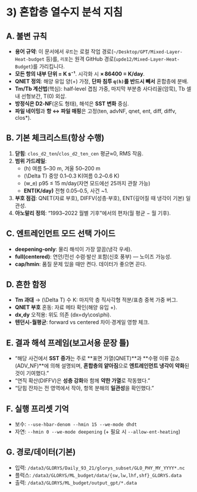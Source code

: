 # 3) 혼합층 열수지 분석 지침

## A. 불변 규칙
- **용어 규약**: 이 문서에서 `루트`는 로컬 작업 경로(`~/Desktop/GPT/Mixed-Layer-Heat-budget` 등)를, `리포`는 원격 GitHub 경로(`upde12/Mixed-Layer-Heat-Budget`)를 가리킵니다.
- **모든 항의 내부 단위 = K s⁻¹**. 시각화 시 **× 86400 = K/day**.
- **QNET 정의**: 해양 유입 양(+) 가정, **단파 침투 `q(h)`를 반드시 빼서** 혼합층에 분배.
- **Tm/Tb 계산법**(핵심): half‑level 겹침 가중, 마지막 부분층 사다리꼴(암묵), Tb 셀내 선형보간, T(0) 외삽.
- **방정식은 D2‑NF**(온도 형태), 해석은 **SST 변화** 중심.
- **파일 네이밍**과 **항 ↔ 파일 매핑**은 고정(ten, advNF, qnet, ent, diff, diffv, clos*).

## B. 기본 체크리스트(항상 수행)
1) **닫힘**: `clos_d2_ten`/`clos_d2_ten_cen` 평균≈0, RMS 작음.  
2) **범위 가드레일**:  
   - \(h\) 여름 5–30 m, 겨울 50–200 m  
   - \(\Delta T\) 중앙 0.1–0.3 K(여름 0.2–0.6 K)  
   - \(w_e\) p95 ≤ 15 m/day(자연 모드에선 25까지 관찰 가능)  
   - **ENT(K/day)** 전형 0.05–0.5, 사건 ~1.
3) **부호 점검**: QNET(자료 부호), DIFFV(성층·부호), ENT(깊어질 때 냉각이 기본) 일관성.
4) **아노말리 정의**: “1993–2022 월별 기후”에서의 편차(월 평균 − 월 기후).

## C. 엔트레인먼트 모드 선택 가이드
- **deepening‑only**: 물리 해석이 가장 깔끔(냉각 우세).  
- **full(centered)**: 연안/전선 수렴·발산 포함(신호 풍부) — 노이즈 가능성.  
- **cap/hmin**: 품질 문제 있을 때만 켠다. 데이터가 좋으면 끈다.

## D. 흔한 함정
- **Tm 과대** → \(\Delta T\) 수 K: 마지막 층 직사각형 적분/표층 중복 가중 버그.  
- **QNET 부호** 혼동: 자료 메타 확인(해양 유입 +).  
- **dx,dy** 오적용: 위도 의존 \(dx=dy\cos\phi\).  
- **텐던시-월평균**: forward vs centered 차이·경계일 영향 체크.

## E. 결과 해석 프레임(보고서용 문장 틀)
- “해당 사건에서 **SST 증가**는 주로 **표면 가열(QNET)**과 **수평 이류 감소(ADV\_NF)**에 의해 설명되며, **혼합층의 얕아짐**으로 **엔트레인먼트 냉각이 약화**된 것이 기여했다.”  
- “연직 확산(DIFFV)은 **성층 강화**와 함께 **약한 가열**로 작동했다.”  
- “닫힘 잔차는 전 영역에서 작아, 항목 분해의 **일관성**을 확인했다.”

## F. 실행 프리셋 기억
- 보수: `--use-hbar-denom --hmin 15 --we-mode dhdt`  
- 자연: `--hmin 0 --we-mode deepening` (+ 필요 시 `--allow-ent-heating`)

## G. 경로/데이터(기본)
- 입력: `/data3/GLORYS/Daily_93_21/glorys_subset/GLO_PHY_MY_YYYY*.nc`
- 플럭스: `/data3/GLORYS/ML_budget/data/{sw,lw,lhf,shf}_GLORYS.data`
- 출력: `/data3/GLORYS/ML_budget/output_gpt/*.data`
